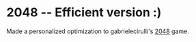 # 2048 -- Efficient version :)

Made a personalized optimization to gabrielecirulli's [2048](https://github.com/gabrielecirulli/2048) game.
